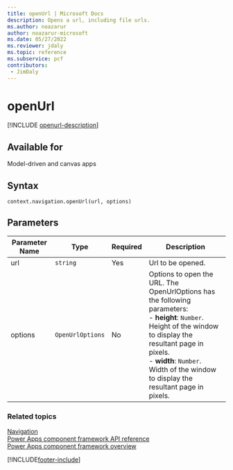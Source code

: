 ```yaml
---
title: openUrl | Microsoft Docs
description: Opens a url, including file urls.
ms.author: noazarur
author: noazarur-microsoft
ms.date: 05/27/2022
ms.reviewer: jdaly
ms.topic: reference
ms.subservice: pcf
contributors:
 - JimDaly
---
```


# openUrl

[!INCLUDE [openurl-description](includes/openurl-description.md)]

## Available for 

Model-driven and canvas apps

## Syntax

`context.navigation.openUrl(url, options)`

## Parameters

| Parameter Name|Type|Required|Description|
| ------------- |----|--------|-----------|
|url|`string`|Yes|Url to be opened.|
|options|`OpenUrlOptions`|No|Options to open the URL. The OpenUrlOptions has the following parameters: <br/>- **height**: `Number`. Height of the window to display the resultant page in pixels.<br/>- **width**: `Number`. Width of the window to display the resultant page in pixels.|


### Related topics

[Navigation](../navigation.md)<br/>
[Power Apps component framework API reference](../../reference/index.md)<br/>
[Power Apps component framework overview](../../overview.md)

[!INCLUDE[footer-include](../../../../includes/footer-banner.md)]
